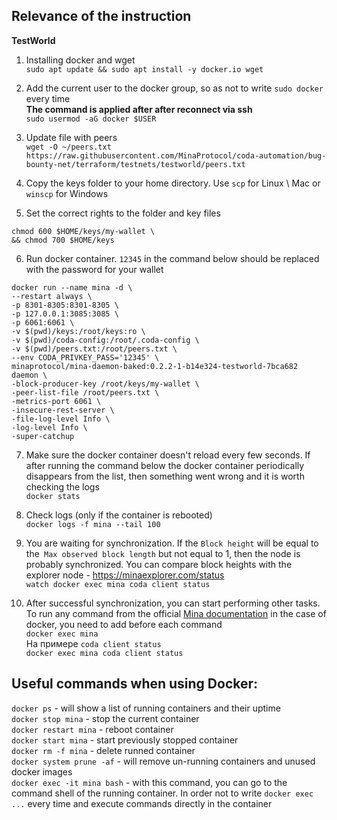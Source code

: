 ## Relevance of the instruction
**TestWorld**

1. Installing docker and wget  
`sudo apt update && sudo apt install -y docker.io wget`

2. Add the current user to the docker group, so as not to write `sudo docker` every time  
**The command is applied after after reconnect via ssh**    
`sudo usermod -aG docker $USER`

3. Update file with peers  
`wget -O ~/peers.txt https://raw.githubusercontent.com/MinaProtocol/coda-automation/bug-bounty-net/terraform/testnets/testworld/peers.txt`

4. Copy the keys folder to your home directory. Use `scp` for Linux \ Mac or` winscp` for Windows  

5. Set the correct rights to the folder and key files    
```
chmod 600 $HOME/keys/my-wallet \
&& chmod 700 $HOME/keys
```

6. Run docker container. `12345` in the command below should be replaced with the password for your wallet    
```
docker run --name mina -d \
--restart always \
-p 8301-8305:8301-8305 \
-p 127.0.0.1:3085:3085 \
-p 6061:6061 \
-v $(pwd)/keys:/root/keys:ro \
-v $(pwd)/coda-config:/root/.coda-config \
-v $(pwd)/peers.txt:/root/peers.txt \
--env CODA_PRIVKEY_PASS='12345' \
minaprotocol/mina-daemon-baked:0.2.2-1-b14e324-testworld-7bca682 daemon \
-block-producer-key /root/keys/my-wallet \
-peer-list-file /root/peers.txt \
-metrics-port 6061 \
-insecure-rest-server \
-file-log-level Info \
-log-level Info \
-super-catchup
```

7. Make sure the docker container doesn't reload every few seconds. If after running the command below the docker container periodically disappears from the list, then something went wrong and it is worth checking the logs  
`docker stats`

8. Check logs (only if the container is rebooted)    
`docker logs -f mina --tail 100`

9. You are waiting for synchronization. If the `Block height` will be equal to the` Max observed block length` but not equal to 1, then the node is probably synchronized. You can compare block heights with the explorer node - https://minaexplorer.com/status    
`watch docker exec mina coda client status`

10. After successful synchronization, you can start performing other tasks.   
To run any command from the official [Mina documentation](https://minaprotocol.com/docs) in the case of docker, you need to add before each command    
`docker exec mina`  
На примере `coda client status`  
`docker exec mina coda client status`


## Useful commands when using Docker:    
`docker ps` - will show a list of running containers and their uptime   
`docker stop mina` - stop the current container    
`docker restart mina` - reboot container  
`docker start mina` - start previously stopped container    
`docker rm -f mina` - delete runned container   
`docker system prune -af` - will remove un-running containers and unused docker images   
`docker exec -it mina bash` - with this command, you can go to the command shell of the running container.
In order not to write `docker exec ...` every time and execute commands directly in the container
